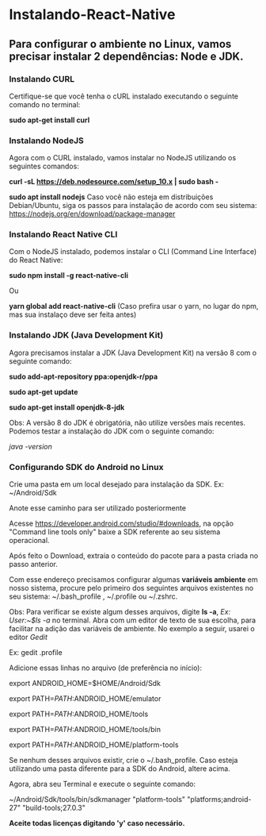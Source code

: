 # Instalando-React-Native

## Para configurar o ambiente no Linux, vamos precisar instalar 2 dependências: Node e JDK.

### Instalando CURL
Certifique-se que você tenha o cURL instalado executando o seguinte comando no terminal:

**sudo apt-get install curl**

### Instalando NodeJS
Agora com o CURL instalado, vamos instalar no NodeJS utilizando os seguintes comandos:

**curl -sL https://deb.nodesource.com/setup_10.x | sudo bash -**

**sudo apt install nodejs**
Caso você não esteja em distribuições Debian/Ubuntu, siga os passos para instalação de acordo com seu sistema: https://nodejs.org/en/download/package-manager

### Instalando React Native CLI
Com o NodeJS instalado, podemos instalar o CLI (Command Line Interface) do React Native:

**sudo npm install -g react-native-cli**

Ou 

**yarn global add react-native-cli** (Caso prefira usar o yarn, no lugar do npm, mas sua instalaço deve ser feita antes)

### Instalando JDK (Java Development Kit)

Agora precisamos instalar a JDK (Java Development Kit) na versão 8 com o seguinte comando:

**sudo add-apt-repository ppa:openjdk-r/ppa**

**sudo apt-get update**

**sudo apt-get install openjdk-8-jdk**

Obs: A versão 8 do JDK é obrigatória, não utilize versões mais recentes.
Podemos testar a instalação do JDK com o seguinte comando:

_java -version_

### Configurando SDK do Android no Linux

Crie uma pasta em um local desejado para instalação da SDK. Ex: ~/Android/Sdk

Anote esse caminho para ser utilizado posteriormente

Acesse https://developer.android.com/studio/#downloads, na opção "Command line tools only" baixe a SDK referente ao seu sistema operacional.

Após feito o Download, extraia o conteúdo do pacote para a pasta criada no passo anterior.

Com esse endereço precisamos configurar algumas **variáveis ambiente** em nosso sistema, procure pelo primeiro dos seguintes arquivos existentes no seu sistema: ~/.bash_profile , ~/.profile ou ~/.zshrc.

Obs: Para verificar se existe algum desses arquivos, digite **ls -a**, _Ex: User:~$ls -a_ no terminal. Abra com um editor de texto de sua escolha, para facilitar na adição das variáveis de ambiente. No exemplo a seguir, usarei o editor _Gedit_

Ex: gedit .profile

Adicione essas linhas no arquivo (de preferência no início):

export ANDROID_HOME=$HOME/Android/Sdk

export PATH=$PATH:$ANDROID_HOME/emulator

export PATH=$PATH:$ANDROID_HOME/tools

export PATH=$PATH:$ANDROID_HOME/tools/bin

export PATH=$PATH:$ANDROID_HOME/platform-tools

Se nenhum desses arquivos existir, crie o ~/.bash_profile. Caso esteja utilizando uma pasta diferente para a SDK do Android, altere acima.

Agora, abra seu Terminal e execute o seguinte comando:

~/Android/Sdk/tools/bin/sdkmanager  "platform-tools" "platforms;android-27" "build-tools;27.0.3"

**Aceite todas licenças digitando 'y' caso necessário.**
